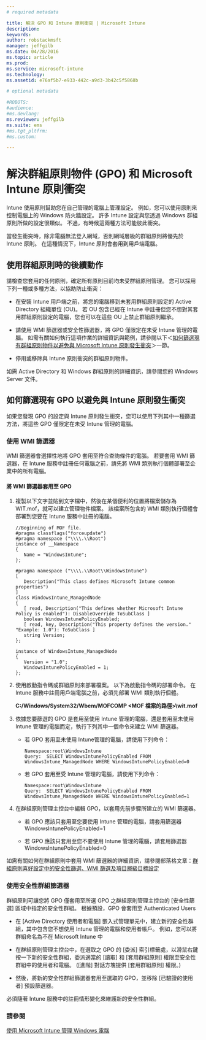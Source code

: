 ```yaml
---
# required metadata

title: 解決 GPO 和 Intune 原則衝突 | Microsoft Intune
description:
keywords:
author: robstackmsft
manager: jeffgilb
ms.date: 04/28/2016
ms.topic: article
ms.prod:
ms.service: microsoft-intune
ms.technology:
ms.assetid: e76af5b7-e933-442c-a9d3-3b42c5f5868b

# optional metadata

#ROBOTS:
#audience:
#ms.devlang:
ms.reviewer: jeffgilb
ms.suite: ems
#ms.tgt_pltfrm:
#ms.custom:

---
```


# 解決群組原則物件 (GPO) 和 Microsoft Intune 原則衝突
Intune 使用原則幫助您在自己管理的電腦上管理設定。 例如，您可以使用原則來控制電腦上的 Windows 防火牆設定。 許多 Intune 設定與您透過 Windows 群組原則所做的設定很類似。 不過，有時候這兩種方法可能彼此衝突。

當發生衝突時，除非電腦無法登入網域，否則網域層級的群組原則將優先於 Intune 原則。 在這種情況下，Intune 原則會套用到用戶端電腦。

## 使用群組原則時的後續動作
請檢查您套用的任何原則，確定所有原則目前均未受群組原則管理。 您可以採用下列一種或多種方法，以協助防止衝突：

-   在安裝 Intune 用戶端之前，將您的電腦移到未套用群組原則設定的 Active Directory 組織單位 (OU)。 若 OU 包含已經在 Intune 中註冊但您不想對其套用群組原則設定的電腦，您也可以在這些 OU 上禁止群組原則繼承。

-   請使用 WMI 篩選器或安全性篩選器，將 GPO 僅限定在未受 Intune 管理的電腦。 如需有關如何執行這項作業的詳細資訊與範例，請參閱以下＜[如何篩選現有群組原則物件以避免與 Microsoft Intune 原則發生衝突](resolve-gpo-and-microsoft-intune-policy-conflicts.md#BKMK_Filter)＞一節。

-   停用或移除與 Intune 原則衝突的群組原則物件。

如需 Active Directory 和 Windows 群組原則的詳細資訊，請參閱您的 Windows Server 文件。

## 如何篩選現有 GPO 以避免與 Intune 原則發生衝突
如果您發現 GPO 的設定與 Intune 原則發生衝突，您可以使用下列其中一種篩選方法，將這些 GPO 僅限定在未受 Intune 管理的電腦。

### 使用 WMI 篩選器
WMI 篩選器會選擇性地將 GPO 套用至符合查詢條件的電腦。 若要套用 WMI 篩選器，在 Intune 服務中註冊任何電腦之前，請先將 WMI 類別執行個體部署至企業中的所有電腦。

#### 將 WMI 篩選器套用至 GPO

1.  複製以下文字並貼到文字檔中，然後在某個便利的位置將檔案儲存為 WIT.mof，就可以建立管理物件檔案。 該檔案所包含的 WMI 類別執行個體會部署到您要在 Intune 服務中註冊的電腦。

    ```
    //Beginning of MOF file.
    #pragma classflags("forceupdate")
    #pragma namespace ("\\\\.\\Root")
    instance of __Namespace
    {
       Name = "WindowsIntune";
    };

    #pragma namespace ("\\\\.\\Root\\WindowsIntune")
    [
       Description("This class defines Microsoft Intune common properties")
    ]
    class WindowsIntune_ManagedNode
    {
       [ read, Description("This defines whether Microsoft Intune Policy is enabled"): DisableOverride ToSubClass ]
       boolean WindowsIntunePolicyEnabled;
       [ read, key, Description("This property defines the version." "Example: 1.0"): ToSubClass ]
       string Version;
    };

    instance of WindowsIntune_ManagedNode
    {
       Version = "1.0";
       WindowsIntunePolicyEnabled = 1;
    };
    ```

2.  使用啟動指令碼或群組原則來部署檔案。 以下為啟動指令碼的部署命令。 在 Intune 服務中註冊用戶端電腦之前，必須先部署 WMI 類別執行個體。

    **C:/Windows/System32/Wbem/MOFCOMP &lt;MOF 檔案的路徑&gt;\wit.mof**

3.  依據您要篩選的 GPO 是套用至使用 Intune 管理的電腦，還是套用至未使用 Intune 管理的電腦而定，執行下列其中一個命令來建立 WMI 篩選器。

    -   若 GPO 套用至未使用 Intune管理的電腦，請使用下列命令：

        ```
        Namespace:root\WindowsIntune
        Query:  SELECT WindowsIntunePolicyEnabled FROM WindowsIntune_ManagedNode WHERE WindowsIntunePolicyEnabled=0
        ```

    -   若 GPO 套用至受 Intune 管理的電腦，請使用下列命令：

        ```
        Namespace:root\WindowsIntune
        Query:  SELECT WindowsIntunePolicyEnabled FROM WindowsIntune_ManagedNode WHERE WindowsIntunePolicyEnabled=1
        ```

4.  在群組原則管理主控台中編輯 GPO，以套用先前步驟所建立的 WMI 篩選器。

    -   若 GPO 應該只套用至您要使用 Intune 管理的電腦，請套用篩選器 WindowsIntunePolicyEnabled=1

    -   若 GPO 應該只套用至您不要使用 Intune 管理的電腦，請套用篩選器 WindowsIntunePolicyEnabled=0

如需有關如何在群組原則中套用 WMI 篩選器的詳細資訊，請參閱部落格文章：[群組原則喜好設定中的安全性篩選、WMI 篩選及項目層級目標設定](http://go.microsoft.com/fwlink/?LinkId=177883)

### 使用安全性群組篩選器
群組原則可讓您將 GPO 僅套用至所選 GPO 之群組原則管理主控台的 [安全性篩選]  區域中指定的安全性群組。 根據預設，GPO 會套用至 Authenticated Users

-   在 [Active Directory 使用者和電腦] 嵌入式管理單元中，建立新的安全性群組，其中包含您不想使用 Intune 管理的電腦和使用者帳戶。 例如，您可以將群組命名為不在 Microsoft Intune 中

-   在群組原則管理主控台中，在選取之 GPO 的 [委派] 索引標籤處，以滑鼠右鍵按一下新的安全性群組，委派適當的 [讀取] 和 [套用群組原則] 權限至安全性群組中的使用者和電腦。 ([進階] 對話方塊提供 [套用群組原則]  權限。)

-   然後，將新的安全性群組篩選器套用至選取的 GPO，並移除 [已驗證的使用者]  預設篩選器。

必須隨著 Intune 服務中的註冊情形變化來維護新的安全性群組。

### 請參閱
[使用 Microsoft Intune 管理 Windows 電腦](manage-windows-pcs-with-microsoft-intune.md)


<!--HONumber=May16_HO2-->


